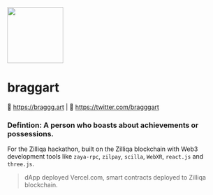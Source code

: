 <img src="https://dl.airtable.com/.attachmentThumbnails/14e7df4750ff9429d3c8dabd3ece0ec9/6ab5f11f" width="128px" height="128px" />

# braggart
🔗 https://braggg.art | 🔗 https://twitter.com/bragggart
### Defintion: A person who boasts about achievements or possessions.
For the Zilliqa hackathon, built on the Zilliqa blockchain with Web3 development tools like `zaya-rpc`, `zilpay`, `scilla`, `WebXR`, `react.js` and `three.js`.

> dApp deployed Vercel.com, smart contracts deployed to Zilliqa blockchain.